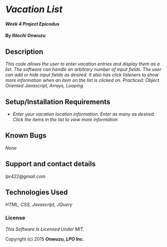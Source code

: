 # _Vacation List_

#### _Week 4 Project Epicodus_

#### By _**Ililochi Onwuzu**_

## Description

_This code allows the user to enter vacation entries and display them as a list. The software can handle an arbitrary number of input fields. The user can add or hide input fields as desired. It also has click listeners to show more information when an item on the list is clicked on. Practiced: Object Oriented Javascript, Arrays, Looping_

## Setup/Installation Requirements

* _Enter your vacation location information. Enter as many as desired. Click the items in the list to view more information_


## Known Bugs

_None_

## Support and contact details

_lpr422@gmail.com_

## Technologies Used

_HTML, CSS, Javascript, JQuery_

### License

*This Software Is Licensed Under MIT.*

Copyright (c) 2015 **_Onwuzu, LPO Inc._**
